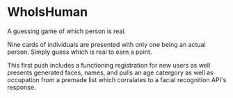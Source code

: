 # WhoIsHuman
A guessing game of which person is real. 

Nine cards of individuals are presented with only one being an actual person. Simply guess which is real to earn a point.

This first push includes a functioning registration for new users as well presents generated faces, names, and pulls an age catergory as well as occupation from a premade list which corralates to a facial recognition API's response. 




